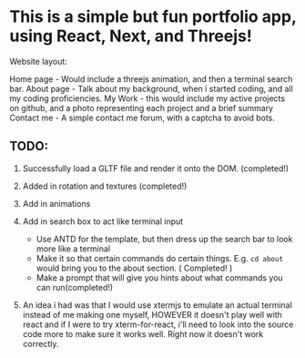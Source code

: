 # This is a simple but fun portfolio app, using React, Next, and Threejs!

Website layout:

Home page
    - Would include a threejs animation, and then a terminal search bar.
About page
    - Talk about my background, when i started coding, and all my coding proficiencies. 
My Work
    - this would include my active projects on github, and a photo representing each project and a brief summary
Contact me
    - A simple contact me forum, with a captcha to avoid bots.

## TODO:
1. Successfully load a GLTF file and render it onto the DOM. (completed!)

2. Added in rotation and textures (completed!)

3. Add in animations 

4. Add in search box to act like terminal input
    - Use ANTD for the template, but then dress up the search bar to look more like a terminal
    - Make it so that certain commands do certain things. E.g. `cd about` would bring you to the about section. ( Completed! )
    - Make a prompt that will give you hints about what commands you can run(completed!)
5. An idea i had was that I would use xtermjs to emulate an actual terminal instead of me making one myself, HOWEVER it doesn't play well with react and if I were to try xterm-for-react, i'll need to look into the source code more to make sure it works well. Right now it doesn't work correctly.
